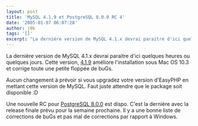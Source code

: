```yaml
---
layout: post
title: 'MySQL 4.1.9 et PostgreSQL 8.0.0 RC 4'
date: '2005-01-07 06:07:28'
author: j0k
tags: '[]'
excerpt: "La dernière version de MySQL 4.1.x devrai paraitre d'ici quelques heures ou quelques jours.   Cette version, [4.1.9](http://dev.mysql.com/doc/mysql/en/News-4.1.9.html) améliore l'installation sous Mac OS 10.3 et corrige toute une petite floppée de buGs.  \n  \nAucun changement à prévoir si vous upgradez votre version d'EasyPHP en mettant cette version      …"
---
```


La dernière version de MySQL 4.1.x devrai paraitre d'ici quelques heures ou quelques jours.   Cette version, [4.1.9](http://dev.mysql.com/doc/mysql/en/News-4.1.9.html) améliore l'installation sous Mac OS 10.3 et corrige toute une petite floppée de buGs.

Aucun changement à prévoir si vous upgradez votre version d'EasyPHP en mettant cette version de MySQL.   Faut juste attendre que le package soit disponible :D

Une nouvelle RC pour [PostgreSQL 8.0.0](http://www.postgresql.org/about/news.269) est dispo. C'est la dernière avec la release finale prévu pour la semaine prochaine.   Il y a une bonne liste de corrections de buGs et pas mal de corrections par rapport à Windows.
